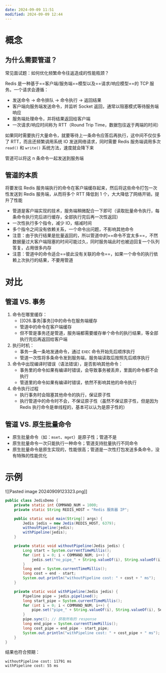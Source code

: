 ```yaml
---
date: 2024-09-09 11:51
modified: 2024-09-09 12:44
---
```


# 概念

## 为什么需要管道？

常见面试题：如何优化频繁命令往返造成的性能瓶颈？

Redis 是一种基于==客户端/服务端==模型以及==请求/响应模型==的 TCP 服务。一个请求会遵循：

- 发送命令 → 命令排队 → 命令执行 → 返回结果
- 客户端向服务端发送命令，并监听 Socket 返回，通常以阻塞模式等待服务端响应
- 服务端处理命令，并将结果返回给客户端
- 一次请求/响应时间称为 RTT（Round Trip Time，数据包往返于两端的时间）

如果同时需要执行大量命令，就要等待上一条命令应答后再执行，这中间不仅仅多了 RTT，而且还频繁调用系统 IO 发送网络请求，同时需要 Redis 服务端调用多次 `read()` 和 `write()` 系统方法，速度就会降下来

管道可以将这 n 条命令一起发送到服务端

## 管道的本质

将要发往 Redis 服务端执行的命令在客户端缓存起来，然后将这些命令打包一次性发送到 Redis 服务端，从而将多个 RTT 降低到 1 个，大大降低了网络开销，提升了性能

- 管道是客户端实现的技术，服务端稍微配合一下即可（读取批量命令执行，每条命令执行完后进行缓存，全部执行完后再一次性返回）
- 一次性执行多个指令，减少 IO，缩减时间
- 多个指令之间没有依赖关系，一个命令出问题，不影响其他命令
- 注意：由于执行结果是批量返回的，所以管道中的==命令不宜太多==，不然数据量过大客户端阻塞的时间可能过久，同时服务端此时也被迫回复一个队列答复，占用很多内存
- 注意：管道中的命令适合==彼此没有关联的命令==，如果一个命令的执行依赖上次执行的结果，不要用管道

# 对比

## 管道 VS. 事务

1. 命令在哪里缓存：
	- [[026.事务|事务]]中的命令在服务端缓存
	- 管道中的命令在客户端缓存
	- 但不管是事务还是管道，服务端都需要缓存单个命令的执行结果，等全部执行完后再返回给客户端
2. 执行时机：
	- 事务一条一条地发通命令，通过 `EXEC` 命令开始先后顺序执行
	- 管道一次性将多条命令发到服务端，服务端读取后按照先后顺序执行
3. 命令中出现编译时错误（语法错误），是否影响其他命令：
	- 事务里的命令如果有编译时错误，会导致事务被丢弃，里面的命令都不会执行
	- 管道里的命令如果有编译时错误，依然不影响其他的命令执行
4. 命令执行过程
	- 执行事务时会阻塞其他命令的执行，保证原子性
	- 执行管道中的命令时不会，不保证原子性（虽然不保证原子性，但是因为 Redis 执行命令是单线程的，基本可以认为是原子性的）

## 管道 VS. 原生批量命令

- 原生批量命令（如：`mset`、`mget`）是原子性；管道不是
- 原生批量命令一次只能执行一种命令；管道支持批量执行不同命令
- 原生批量命令是原生实现的，性能很高；管道是一次性打包发送多条命令，没有特殊的性能优化

# 示例

![[Pasted image 20240909123323.png]]

```java
public class JedisDemo {
    private static int COMMAND_NUM = 1000;
    private static String REDIS_HOST = "Redis 服务器 IP";

    public static void main(String[] args) {
        Jedis jedis = new Jedis(REDIS_HOST, 6379);
        withoutPipeline(jedis);
        withPipeline(jedis);
    }

    private static void withoutPipeline(Jedis jedis) {
        Long start = System.currentTimeMillis();
        for (int i = 0; i < COMMAND_NUM; i++) {
            jedis.set("no_pipe_" + String.valueOf(i), String.valueOf(i), SetParams.setParams().ex(60));
        }
        long end = System.currentTimeMillis();
        long cost = end - start;
        System.out.println("withoutPipeline cost: " + cost + " ms");
    }

    private static void withPipeline(Jedis jedis) {
        Pipeline pipe = jedis.pipelined();
        long start_pipe = System.currentTimeMillis();
        for (int i = 0; i < COMMAND_NUM; i++) {
            pipe.set("pipe_" + String.valueOf(i), String.valueOf(i), SetParams.setParams().ex(60));
        }
        pipe.sync(); // 获取所有的 response
        long end_pipe = System.currentTimeMillis();
        long cost_pipe = end_pipe - start_pipe;
        System.out.println("withPipeline cost: " + cost_pipe + " ms");
    }
}
```

结果也符合预期：

```shell
withoutPipeline cost: 11791 ms
withPipeline cost: 55 ms
```
